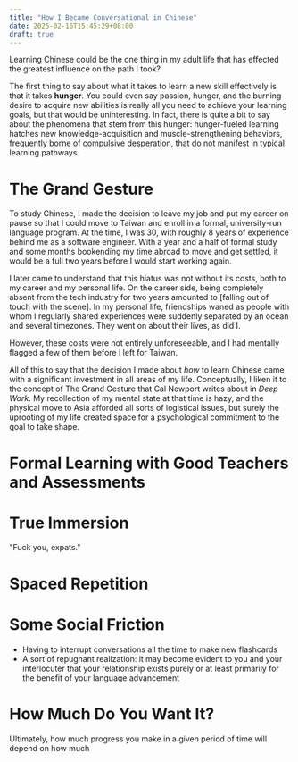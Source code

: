 ```yaml
---
title: "How I Became Conversational in Chinese"
date: 2025-02-16T15:45:29+08:00
draft: true
---
```


Learning Chinese could be the one thing in my adult life that has effected the greatest influence on the path I took?

The first thing to say about what it takes to learn a new skill effectively is that it takes **hunger**. You could even say passion, hunger, and the burning desire to acquire new abilities is really all you need to achieve your learning goals, but that would be uninteresting. In fact, there is quite a bit to say about the phenomena that stem from this hunger: hunger-fueled learning hatches new knowledge-acquisition and muscle-strengthening behaviors, frequently borne of compulsive desperation, that do not manifest in typical learning pathways.

# The Grand Gesture

To study Chinese, I made the decision to leave my job and put my career on pause so that I could move to Taiwan and enroll in a formal, university-run language program. At the time, I was 30, with roughly 8 years of experience behind me as a software engineer. With a year and a half of formal study and some months bookending my time abroad to move and get settled, it would be a full two years before I would start working again.

I later came to understand that this hiatus was not without its costs, both to my career and my personal life. On the career side, being completely absent from the tech industry for two years amounted to [falling out of touch with the scene]. In my personal life, friendships waned as people with whom I regularly shared experiences were suddenly separated by an ocean and several timezones. They went on about their lives, as did I.

However, these costs were not entirely unforeseeable, and I had mentally flagged a few of them before I left for Taiwan.

All of this to say that the decision I made about *how* to learn Chinese came with a significant investment in all areas of my life. Conceptually, I liken it to the concept of The Grand Gesture that Cal Newport writes about in *Deep Work*. My recollection of my mental state at that time is hazy, and the physical move to Asia afforded all sorts of logistical issues, but surely the uprooting of my life created space for a psychological commitment to the goal to take shape.

# Formal Learning with Good Teachers and Assessments

# True Immersion

"Fuck you, expats."

# Spaced Repetition

# Some Social Friction

- Having to interrupt conversations all the time to make new flashcards
- A sort of repugnant realization: it may become evident to you and your interlocuter that your relationship exists purely or at least primarily for the benefit of your language advancement

# How Much Do You Want It?

Ultimately, how much progress you make in a given period of time will depend on how much 